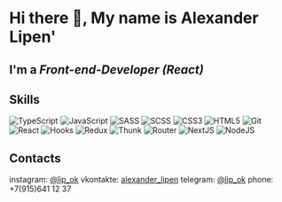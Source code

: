# Hi there 👋, My name is Alexander Lipen'
## I'm a *Front-end-Developer (React)*

## Skills
![TypeScript](https://img.shields.io/badge/-TypeScript-green)
![JavaScript](https://img.shields.io/badge/-JavaScript-green)
![SASS](https://img.shields.io/badge/-SASS-blue)
![SCSS](https://img.shields.io/badge/-SCSS-blue)
![CSS3](https://img.shields.io/badge/-CSS3-blue)
![HTML5](https://img.shields.io/badge/-HTML5-red)
![Git](https://img.shields.io/badge/-Git-white)
![React](https://img.shields.io/badge/-React-orange)
![Hooks](https://img.shields.io/badge/-Hooks-orange)
![Redux](https://img.shields.io/badge/-Redux-orange)
![Thunk](https://img.shields.io/badge/-Thunk-orange)
![Router](https://img.shields.io/badge/-Router-orange)
![NextJS](https://img.shields.io/badge/-NextJS-lightgrey)
![NodeJS](https://img.shields.io/badge/-NodeJS-lightgrey)


## Contacts
instagram: [@lip_ok](https://www.instagram.com/lip_ok/)
vkontakte: [alexander_lipen](https://vk.com/alexander_lipen)
telegram: [@lip_ok](https://t.me/lip_ok)
phone: +7(915)641 12 37




 

<!--
**Lip-ok/Lip-ok** is a ✨ _special_ ✨ repository because its `README.md` (this file) appears on your GitHub profile.

Here are some ideas to get you started:

- 🔭 I’m currently working on ...
- 🌱 I’m currently learning ...
- 👯 I’m looking to collaborate on ...
- 🤔 I’m looking for help with ...
- 💬 Ask me about ...
- 📫 How to reach me: ...
- 😄 Pronouns: ...
- ⚡ Fun fact: ...
-->

